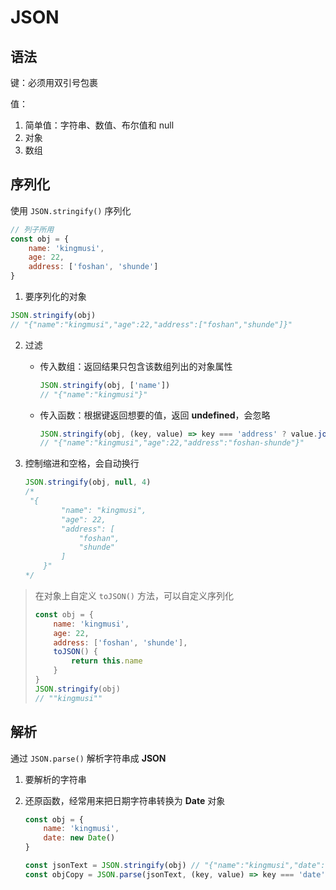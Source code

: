 # JSON

## 语法

键：必须用双引号包裹

值：

1. 简单值：字符串、数值、布尔值和 null
2. 对象
3. 数组

## 序列化

使用 `JSON.stringify()` 序列化

```js
// 列子所用
const obj = {
    name: 'kingmusi',
    age: 22,
    address: ['foshan', 'shunde']
}
```

1. 要序列化的对象

```js
JSON.stringify(obj)
// "{"name":"kingmusi","age":22,"address":["foshan","shunde"]}"
```

2. 过滤

   - 传入数组：返回结果只包含该数组列出的对象属性

     ```js
     JSON.stringify(obj, ['name'])
     // "{"name":"kingmusi"}"
     ```

   - 传入函数：根据键返回想要的值，返回 **undefined**，会忽略

     ```js
     JSON.stringify(obj, (key, value) => key === 'address' ? value.join('-') : value)
     // "{"name":"kingmusi","age":22,"address":"foshan-shunde"}"
     ```

3. 控制缩进和空格，会自动换行

   ```js
   JSON.stringify(obj, null, 4)
   /*
   	"{
           "name": "kingmusi",
           "age": 22,
           "address": [
               "foshan",
               "shunde"
           ]
       }"
   */
   ```

> 在对象上自定义 `toJSON()` 方法，可以自定义序列化
>
> ```js
> const obj = {
>     name: 'kingmusi',
>     age: 22,
>     address: ['foshan', 'shunde'],
>     toJSON() {
>         return this.name
>     }
> }
> JSON.stringify(obj)
> // ""kingmusi""
> ```

## 解析

通过 `JSON.parse()` 解析字符串成 **JSON**

1. 要解析的字符串

2. 还原函数，经常用来把日期字符串转换为 **Date** 对象

   ```js
   const obj = {
       name: 'kingmusi',
       date: new Date()
   }
   
   const jsonText = JSON.stringify(obj) // "{"name":"kingmusi","date":"2021-05-17T15:02:55.738Z"}"
   const objCopy = JSON.parse(jsonText, (key, value) => key === 'date' ? new Date(value) : value)
   ```

   